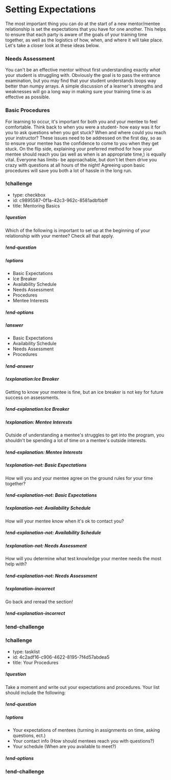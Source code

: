 # Setting Expectations

The most important thing you can do at the start of a new mentor/mentee relationship is set the expectations that you have for one another. This helps to ensure that each party is aware of the goals of your training time together, as well as the logistics of how, when, and where it will take place. Let's take a closer look at these ideas below.

### Needs Assessment

You can't be an effective mentor without first understanding exactly _what_ your student is struggling with. Obviously the goal is to pass the entrance examination, but you may find that your student understands loops way better than numpy arrays. A simple discussion of a learner's strengths and weaknesses will go a long way in making sure your training time is as effective as possible.

### Basic Procedures

For learning to occur, it's important for both you and your mentee to feel comfortable. Think back to when you were a student- how easy was it for you to ask questions when you got stuck? When and where could you reach your instructor? These issues need to be addressed on the first day, so as to ensure your mentee has the confidence to come to you when they get stuck. On the flip side, explaining your preferred method for how your mentee should reach you (as well as when is an appropriate time,) is equally vital. Everyone has limits- be approachable, but don't let them drive you crazy with questions at all hours of the night! Agreeing upon basic procedures will save you both a lot of hassle in the long run.

<!-- >>>>>>>>>>>>>>>>>>>>>> BEGIN CHALLENGE >>>>>>>>>>>>>>>>>>>>>> -->
<!-- Replace everything in square brackets [] and remove brackets  -->

### !challenge

* type: checkbox
* id: c9895587-0f1a-42c3-962c-8581adbfbbff
* title: Mentoring Basics
<!-- * points: [1] (optional, the number of points for scoring as a checkpoint) -->
<!-- * topics: [python, pandas] (optional the topics for analyzing points) -->

##### !question

Which of the following is important to set up at the beginning of your relationship with your mentee? Check all that apply.

##### !end-question

##### !options

* Basic Expectations
* Ice Breaker
* Availability Schedule
* Needs Assessment
* Procedures
* Mentee Interests

##### !end-options

##### !answer

* Basic Expectations
* Availability Schedule
* Needs Assessment
* Procedures

##### !end-answer

##### !explanation:Ice Breaker

Getting to know your mentee is fine, but an ice breaker is not key for future success on assessments.

##### !end-explanation:Ice Breaker

##### !explanation: Mentee Interests

Outside of understanding a mentee's struggles to get into the program, you shouldn't be spending a lot of time on a mentee's outside interests.

##### !end-explanation: Mentee Interests

##### !explanation-not: Basic Expectations

How will you and your mentee agree on the ground rules for your time together?

##### !end-explanation-not: Basic Expectations

##### !explanation-not: Availability Schedule

How will your mentee know when it's ok to contact you?

##### !end-explanation-not: Availability Schedule

##### !explanation-not: Needs Assessment

How will you determine what test knowledge your mentee needs the most help with?

##### !end-explanation-not: Needs Assessment

##### !explanation-incorrect

Go back and reread the section!

##### !end-explanation-incorrect

<!-- other optional sections -->
<!-- !hint - !end-hint (markdown, hidden, students click to view) -->
<!-- !rubric - !end-rubric (markdown, instructors can see while scoring a checkpoint) -->
<!-- !explanation - !end-explanation (markdown, students can see after answering correctly) -->

### !end-challenge

<!-- ======================= END CHALLENGE ======================= -->

<!-- >>>>>>>>>>>>>>>>>>>>>> BEGIN CHALLENGE >>>>>>>>>>>>>>>>>>>>>> -->
<!-- Replace everything in square brackets [] and remove brackets  -->

### !challenge

* type: tasklist
* id: 4c2adf16-c906-4622-8195-7f4d57abdea5
* title: Your Procedures
<!-- * points: [1] (optional, the number of points for scoring as a checkpoint) -->
<!-- * topics: [python, pandas] (optional the topics for analyzing points) -->

##### !question

Take a moment and write out your expectations and procedures. Your list should include the following:

##### !end-question

##### !options

* Your expectations of mentees (turning in assignments on time, asking questions, ect.)
* Your contact info (How should mentees reach you with questions?)
* Your schedule (When are you available to meet?)

##### !end-options

<!-- other optional sections -->
<!-- !hint - !end-hint (markdown, hidden, students click to view) -->
<!-- !rubric - !end-rubric (markdown, instructors can see while scoring a checkpoint) -->
<!-- !explanation - !end-explanation (markdown, students can see after answering correctly) -->

### !end-challenge

<!-- ======================= END CHALLENGE ======================= -->